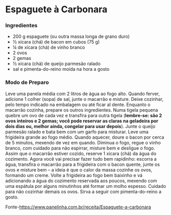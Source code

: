 # Espaguete à Carbonara

### Ingredientes

- 200 g espaguete (ou outra massa longa de grano duro)
- ½ xícara (chá) de bacon em cubos (75 g)
- ¼ de xícara (chá) de vinho branco
- 2 ovos
- 2 gemas
- ½ xícara (chá) de queijo parmesão ralado
- sal e pimenta-do-reino moída na hora a gosto

### Modo de Preparo

Leve uma panela média com 2 litros de água ao fogo alto. Quando ferver, adicione 1 colher (sopa) de sal, junte o macarrão e misture. Deixe cozinhar, pelo tempo indicado na embalagem ou até ficar al dente.
Enquanto o macarrão cozinha, prepare os outros ingredientes. Numa tigela pequena quebre um ovo de cada vez e transfira para outra tigela (**lembre-se: são 2 ovos inteiros e 2 gemas; você pode reservar as claras na geladeira por dois dias ou, melhor ainda, congelar para usar depois**). Junte o queijo parmesão ralado e bata bem com um garfo para misturar.
Leve uma frigideira grande ao fogo médio. Quando aquecer, doure o bacon por cerca de 5 minutos, mexendo de vez em quando. Diminua o fogo, regue o vinho branco, com cuidado para não espirrar, misture bem e desligue o fogo.
Assim que o macarrão estiver cozido, reserve 1 xícara (chá) da água do cozimento. 
Agora você vai precisar fazer tudo bem rapidinho: escorra a água, transfira o macarrão para a frigideira com o bacon quente, junte os ovos e misture bem – a ideia é que o calor da massa cozinhe os ovos, formando um creme. Volte a frigideira ao fogo bem baixinho e vá adicionando a água do cozimento reservada aos poucos, mexendo com uma espátula por alguns minutinhos até formar um molho espesso. Cuidado para não cozinhar demais os ovos. Sirva a seguir com pimenta-do-reino a gosto.

Fonte-https://www.panelinha.com.br/receita/Espaguete-a-carbonara